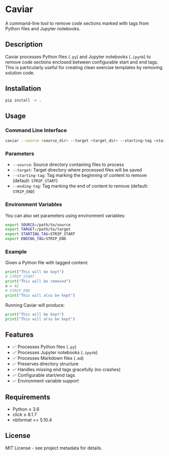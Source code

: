 # Caviar

A command-line tool to remove code sections marked with tags from Python files and Jupyter notebooks.

## Description

Caviar processes Python files (`.py`) and Jupyter notebooks (`.ipynb`) to remove code sections enclosed between configurable start and end tags. This is particularly useful for creating clean exercise templates by removing solution code.

## Installation

```bash
pip install -e .
```

## Usage

### Command Line Interface

```bash
caviar --source <source_dir> --target <target_dir> --starting-tag <start> --ending-tag <end>
```

### Parameters

- `--source`: Source directory containing files to process
- `--target`: Target directory where processed files will be saved
- `--starting-tag`: Tag marking the beginning of content to remove (default: `STRIP_START`)
- `--ending-tag`: Tag marking the end of content to remove (default: `STRIP_END`)

### Environment Variables

You can also set parameters using environment variables:

```bash
export SOURCE=/path/to/source
export TARGET=/path/to/target
export STARTING_TAG=STRIP_START
export ENDING_TAG=STRIP_END
```

### Example

Given a Python file with tagged content:

```python
print("This will be kept")
# STRIP_START
print("This will be removed")
x = 42
# STRIP_END
print("This will also be kept")
```

Running Caviar will produce:

```python
print("This will be kept")
print("This will also be kept")
```

## Features

- ✅ Processes Python files (`.py`)
- ✅ Processes Jupyter notebooks (`.ipynb`)
- ✅ Processes Markdown files (`.md`)
- ✅ Preserves directory structure
- ✅ Handles missing end tags gracefully (no crashes)
- ✅ Configurable start/end tags
- ✅ Environment variable support

## Requirements

- Python ≥ 3.6
- click ≥ 8.1.7
- nbformat == 5.10.4

## License

MIT License - see project metadata for details.